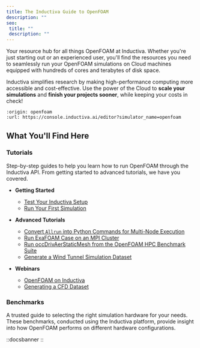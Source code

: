 ```yaml
---
title: The Inductiva Guide to OpenFOAM
description: ""
seo:
 title: ""
 description: ""
---
```


Your resource hub for all things OpenFOAM at Inductiva. Whether you're just starting out or an experienced user, you'll find the resources you need to seamlessly run your OpenFOAM simulations on Cloud machines equipped with hundreds of cores and terabytes of disk space.

Inductiva simplifies research by making high-performance computing more accessible and cost-effective. Use the power of the Cloud to **scale your simulations** and **finish your projects sooner**, while keeping your costs in check!

```{python_editor}
:origin: openfoam
:url: https://console.inductiva.ai/editor?simulator_name=openfoam
```

## What You'll Find Here

### Tutorials
Step-by-step guides to help you learn how to run OpenFOAM through the Inductiva API. From getting started to advanced tutorials, we have you covered.

* **Getting Started**
    - [Test Your Inductiva Setup](1.tutorials/0.setup-test.mdtutorials)
    - [Run Your First Simulation](1.tutorials/1.quick-start.md)

* **Advanced Tutorials**
    - [Convert `Allrun` into Python Commands for Multi-Node Execution](1.tutorials/2.convert-allrun-script-into-python-commands.md)
    - [Run ExaFOAM Case on an MPI Cluster](1.tutorials/3.mpi-cluster-tutorial.md)
    - [Run occDrivAerStaticMesh from the OpenFOAM HPC Benchmark Suite](1.tutorials/4.run-occdrivaerstaticmesh-case/index.md)
    - [Generate a Wind Tunnel Simulation Dataset](1.tutorials/5.generate-wind-tunnel-dataset/index.md)

* **Webinars**
    - [OpenFOAM on Inductiva](4.webinars/0.openfoam-video-tutorial.md)
    - [Generating a CFD Dataset](4.webinars/1.openfoam-cfd-dataset.md)

### Benchmarks
A trusted guide to selecting the right simulation hardware for your needs. These benchmarks, conducted using the Inductiva platform, provide insight into how OpenFOAM performs on different hardware configurations.

::docsbanner
::
